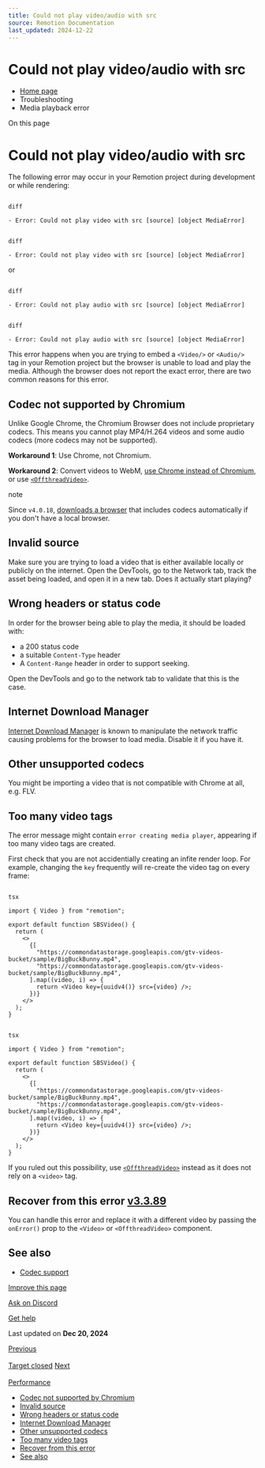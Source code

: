 ```yaml
---
title: Could not play video/audio with src
source: Remotion Documentation
last_updated: 2024-12-22
---
```


# Could not play video/audio with src

- [Home page](/)
- Troubleshooting
- Media playback error

On this page

# Could not play video/audio with src

The following error may occur in your Remotion project during development or while rendering:

```

diff

- Error: Could not play video with src [source] [object MediaError]
```

```

diff

- Error: Could not play video with src [source] [object MediaError]
```

or

```

diff

- Error: Could not play audio with src [source] [object MediaError]
```

```

diff

- Error: Could not play audio with src [source] [object MediaError]
```

This error happens when you are trying to embed a `<Video/>` or `<Audio/>` tag in your Remotion project but the browser is unable to load and play the media. Although the browser does not report the exact error, there are two common reasons for this error.

## Codec not supported by Chromium [​](\#codec-not-supported-by-chromium "Direct link to Codec not supported by Chromium")

Unlike Google Chrome, the Chromium Browser does not include proprietary codecs. This means you cannot play MP4/H.264 videos and some audio codecs (more codecs may not be supported).

**Workaround 1**: Use Chrome, not Chromium.

**Workaround 2**: Convert videos to WebM, [use Chrome instead of Chromium](/docs/config#setbrowserexecutable), or use [`<OffthreadVideo>`](/docs/offthreadvideo).

note

Since `v4.0.18`, [downloads a browser](/docs/miscellaneous/chrome-headless-shell) that includes codecs automatically if you don't have a local browser.

## Invalid source [​](\#invalid-source "Direct link to Invalid source")

Make sure you are trying to load a video that is either available locally or publicly on the internet. Open the DevTools, go to the Network tab, track the asset being loaded, and open it in a new tab. Does it actually start playing?

## Wrong headers or status code [​](\#wrong-headers-or-status-code "Direct link to Wrong headers or status code")

In order for the browser being able to play the media, it should be loaded with:

- a 200 status code
- a suitable `Content-Type` header
- A `Content-Range` header in order to support seeking.

Open the DevTools and go to the network tab to validate that this is the case.

## Internet Download Manager [​](\#internet-download-manager "Direct link to Internet Download Manager")

[Internet Download Manager](https://www.internetdownloadmanager.com/) is known to manipulate the network traffic causing problems for the browser to load media. Disable it if you have it.

## Other unsupported codecs [​](\#other-unsupported-codecs "Direct link to Other unsupported codecs")

You might be importing a video that is not compatible with Chrome at all, e.g. FLV.

## Too many video tags [​](\#too-many-video-tags "Direct link to Too many video tags")

The error message might contain `error creating media player`, appearing if too many video tags are created.

First check that you are not accidentially creating an infite render loop. For example, changing the `key` frequently will re-create the video tag on every frame:

```

tsx

import { Video } from "remotion";

export default function SBSVideo() {
  return (
    <>
      {[
        "https://commondatastorage.googleapis.com/gtv-videos-bucket/sample/BigBuckBunny.mp4",
        "https://commondatastorage.googleapis.com/gtv-videos-bucket/sample/BigBuckBunny.mp4",
      ].map((video, i) => {
        return <Video key={uuidv4()} src={video} />;
      })}
    </>
  );
}
```

```

tsx

import { Video } from "remotion";

export default function SBSVideo() {
  return (
    <>
      {[
        "https://commondatastorage.googleapis.com/gtv-videos-bucket/sample/BigBuckBunny.mp4",
        "https://commondatastorage.googleapis.com/gtv-videos-bucket/sample/BigBuckBunny.mp4",
      ].map((video, i) => {
        return <Video key={uuidv4()} src={video} />;
      })}
    </>
  );
}
```

If you ruled out this possibility, use [`<OffthreadVideo>`](/docs/offthreadvideo) instead as it does not rely on a `<video>` tag.

## Recover from this error [v3.3.89](https://github.com/remotion-dev/remotion/releases/v3.3.89) [​](\#recover-from-this-error "Direct link to recover-from-this-error")

You can handle this error and replace it with a different video by passing the `onError()` prop to the `<Video>` or `<OffthreadVideo>` component.

## See also [​](\#see-also "Direct link to See also")

- [Codec support](/docs/config#setbrowserexecutable)

[Improve this page](https://github.com/remotion-dev/remotion/edit/main/packages/docs/docs/media-playback-error.mdx)

[Ask on Discord](https://remotion.dev/discord)

[Get help](/docs/get-help)

Last updated on **Dec 20, 2024**

[Previous\
\
Target closed](/docs/target-closed) [Next\
\
Performance](/docs/performance)

- [Codec not supported by Chromium](#codec-not-supported-by-chromium)
- [Invalid source](#invalid-source)
- [Wrong headers or status code](#wrong-headers-or-status-code)
- [Internet Download Manager](#internet-download-manager)
- [Other unsupported codecs](#other-unsupported-codecs)
- [Too many video tags](#too-many-video-tags)
- [Recover from this error](#recover-from-this-error)
- [See also](#see-also)
